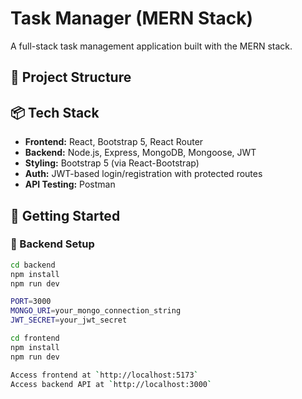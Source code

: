 # Task Manager (MERN Stack)

A full-stack task management application built with the MERN stack.

## 🧱 Project Structure


## 📦 Tech Stack

- **Frontend:** React, Bootstrap 5, React Router
- **Backend:** Node.js, Express, MongoDB, Mongoose, JWT
- **Styling:** Bootstrap 5 (via React-Bootstrap)
- **Auth:** JWT-based login/registration with protected routes
- **API Testing:** Postman

## 🚀 Getting Started

### 🔧 Backend Setup
```bash
cd backend
npm install
npm run dev

PORT=3000
MONGO_URI=your_mongo_connection_string
JWT_SECRET=your_jwt_secret

cd frontend
npm install
npm run dev

Access frontend at `http://localhost:5173`  
Access backend API at `http://localhost:3000`
